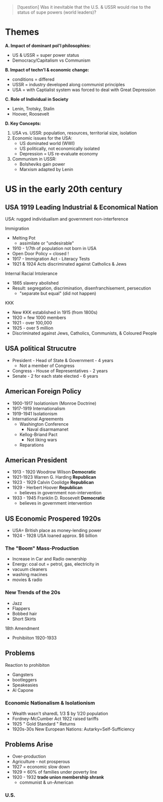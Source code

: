 >[!question]
>Was it inevitable that the U.S. & USSR would rise to the status of supe powers (world leaders)?

# Themes

**A. Impact of dominant pol'l philosophies:**
- US & USSR = super power status
- Democracy/Capitalism vs Communism

**B. Impact of techn'l & economic change:**
- conditions = differed
- USSR = industry developed along communist principles
- USA = with Captialist system was forced to deal with Great Depression

**C. Role of Individual in Society**
- Lenin, Trotsky, Stalin
- Hoover, Roosevelt

**D. Key Concepts:**

1. USA vs. USSR: population, resources, territorial size, isolation
2. Economic issues for the USA:
	- US dominated world (WWI)
	- US politically, not economically isolated
	- Depression = US re-evaluate economy
3. Communism in USSR:
	- Bolsheviks gain power
	- Marxism adapted by Lenin

# US in the early 20th century

## USA 1919 Leading Industrial & Economical Nation

USA: rugged individualism and government non-interference

Immigration
- Melting Pot
	- assimilate or "undesirable"
- 1910 - 1/7th of population not born in USA
- Open Door Policy = closed !
- 1917 - Immigration Act - Literacy Tests
- 1921 & 1924 Acts discriminated against Catholics & Jews

Internal Racial Intolerance
- 1865 slavery abolished 
- Result: segregation, discrimination, disenfranchisement, persecution
	- "separate but equal" (did not happen)

KKK
- New KKK established in 1915 (from 1800s)
- 1920 = few 1000 members
- 1921 - over 100,000
- 1925 - over 5 million
- Discriminated against Jews, Catholics, Communists, & Coloured People

## USA political Strucutre

- President - Head of State & Government - 4 years
	- Not a member of Congress
- Congress - House of Representatives - 2 years
- Senate - 2 for each state elected - 6 years

## American Foreign Policy

- 1900-1917 Isolationism (Monroe Doctrine)
- 1917-1919 Internationalism
- 1919-1941 Isolationism
- International Agreements
	- Washington Conference
		- Naval disarmamanet
	- Kellog-Briand Pact
		- Not liking wars
	- Reparations

## American President

- 1913 - 1920 Woodrow Wilson **Democratic**
- 1921-1923 Warren G. Harding **Republican**
- 1923 - 1929 Calvin Coolidge **Republican**
- 1929 - Herbert Hoover **Republican**
	- believes in government non-intervention
- 1933 - 1945 Franklin D. Roosevelt **Democratic**
	- believes in government intervention

## US Economic Prospered 1920s

- USA= British place as money-lending power
- 1924 - 1928 USA loaned approx. $6 billion

### The "Boom" Mass-Production

- Increase in Car and Radio ownership
- Energy: coal out = petrol, gas, electricity in
- vacuum cleaners
- washing macines
- movies & radio

### New Trends of the 20s
- Jazz
- Flappers
- Bobbed hair
- Short Skirts

18th Amendment
- Prohibiiton 1920-1933

## Problems

Reaction to prohibiton
- Gangsters
- bootleggers
- Speakeasies
- Al Capone

### Economic Nationalism & Isolationism
- Wealth wasn't sharedL 1/3 $ by 1/20 population
- Fordney-McCumber Act 1922 raised tariffs
- 1925 " Gold Standard " Returns
- 1920s-30s New European Nations: Autarky=Self-Sufficiency

## Problems Arise
- Over-production
- Agriculture - not prosperous
- 1927 = economic slow down
- 1929 = 60% of families under poverty line
- 1920 - 1932 **trade union membership shrank**
	- communist & un-American

### U.S. 